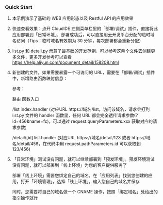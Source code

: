 ### Quick Start

1. 本示例演示了基础的 WEB 应用形态以及 Restful API 的应用效果

2. 快速查看效果：点开 CloudIDE 左侧菜单栏里的「部署/调试」插件，直接将此应用部署到「日常环境」，部署成功后，可以直接用云开发平台分配的临时域名访问（Tips：临时域名有效期为 30 分钟，每次部署都会重新分配）

3. list.py 和 detail.py 示意了最基础的开发范例，可以参考这两个文件去创建更多文件，更多开发参考可以查看 https://help.aliyun.com/document_detail/158208.html

4. 新创建的文件，如果需要暴露一个可访问的 URL，需要在「部署/调试」插件中，新增路由函数映射信息：

   参考：

   路由             函数入口

   /list           index.handler     (对应URL https://域名/list，访问该域名，请求会打到 list.py 文件的 handler 函数里，任何 URL 都会完全透传请求参数(?id=456&name=fc)，可以通过 request.queryParameters.xxx 获取对应的请求参数)

   /detail/[id]    list.handler      (对应URL https://域名/detail/123 或者 https://域名/detail/456，在代码中用 request.pathParameters.id 可以获取到 123/456)

5. 「日常环境」测试没有问题，就可以继续部署到「预发环境」，预发环境测试没有问题，就可以部署到「线上环境」为您的客户提供服务了

   部署「线上环境」需要您绑定自己的域名，在「应用列表」找到您创建的应用，打开「环境管理」，选择「线上环境」，输入您自己的域名并保存

   同时，您需要将自己的域名做一个 CNAME 操作，按照「绑定域名」处给出的指引操作就行